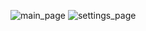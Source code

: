 ![main_page](https://github.com/user-attachments/assets/d3b0d0d5-349e-4793-a264-dfa6ed0ebaed)
![settings_page](https://github.com/user-attachments/assets/011bf929-cb24-474e-ad9c-a8cceffa7f07)
